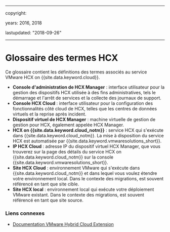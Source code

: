 ﻿---

copyright:

  years:  2016, 2018

lastupdated: "2018-09-26"

---

# Glossaire des termes HCX

Ce glossaire contient les définitions des termes associés au service VMware HCX on {{site.data.keyword.cloud}}.

* **Console d'administration de HCX Manager** : interface utilisateur pour la gestion des dispositifs HCX utilisée à des fins administratives, tels le démarrage et l'arrêt de services et la collecte des journaux de support.
* **Console HCX Cloud** : interface utilisateur pour la configuration des fonctionnalités côté cloud de HCX, telles que les centres de données virtuels et la reprise après incident.
* **Dispositif virtuel de HCX Manager** : machine virtuelle de gestion de gestion pour HCX, également appelée HCX Manager.
* **HCX on {{site.data.keyword.cloud_notm}}** : service HCX qui s'exécute dans {{site.data.keyword.cloud_notm}}. La mise à disposition du service HCX est automatisée par {{site.data.keyword.vmwaresolutions_short}}.
* **IP HCX Cloud** : adresse IP du dispositif virtuel HCX Manager, que vous trouverez sur la page des détails du service HCX on {{site.data.keyword.cloud_notm}} sur la console {{site.data.keyword.vmwaresolutions_short}}.
* **Site HCX Cloud** : environnement VMware qui s'exécute dans {{site.data.keyword.cloud_notm}} et dans lequel vous voulez étendre votre environnement local. Dans le contexte des migrations, est souvent référencé en tant que site cible.
* **Site HCX local** : environnement local qui exécute votre déploiement VMware existant. Dans le contexte des migrations, est souvent référencé en tant que site source.

### Liens connexes

* [Documentation VMware Hybrid Cloud Extension](https://hcx.vmware.com/#vm-documentation)
